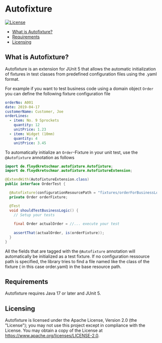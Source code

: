 # Autofixture

[![License](https://img.shields.io/badge/License-Apache%202.0-yellowgreen.svg)](https://github.com/floydkretschmar/autofixture/blob/master/LICENSE.txt)

* [What is Autofixture?](#what-is-mapstruct)
* [Requirements](#requirements)
* [Licensing](#licensing)

## What is Autofixture?

Autofixture is an extension for JUnit 5 that allows the automatic initialization of fixtures in test classes from
predefined configuration files using the .yaml format.

For example if you want to test business code using a domain object `Order` you can define the following fixture
configuration file

```yaml
orderNo: A001
date: 2019-04-17
customerName: Customer, Joe
orderLines:
  - item: No. 9 Sprockets
    quantity: 12
    unitPrice: 1.23
  - item: Widget (10mm)
    quantity: 4
    unitPrice: 3.45
```

To automatically initialize an `Order`-Fixture in your unit test, use the `@Autofixture` annotation as follows

```java
import de.floydkretschmar.autofixture.Autofixture;
import de.floydkretschmar.autofixture.AutofixtureExtension;

@ExtendWith(AutofixtureExtension.class)
public interface OrderTest {

  @Autofixture(configurationResourcePath = "fixtures/orderForBusinessLogicTest.yaml")
  private Order orderFixture;

  @Test
  void shouldTestBusinessLogic() {
    // Setup your tests
    
    final Order actualOrder = //... execute your test
    
    assertThat(actualOrder, is(orderFixture));
  }
}
```

All the fields that are tagged with the `@Autofixture` annotation will automatically be initialized as a test fixture.
If no configuration ressource path is specified, the library tries to find a file named like the class of the fixture (
in this case order.yaml) in the base resource path.

## Requirements

Autofixture requires Java 17 or later and JUnit 5.

## Licensing

Autofixture is licensed under the Apache License, Version 2.0 (the "License"); you may not use this project except in
compliance with the License. You may obtain a copy of the License at https://www.apache.org/licenses/LICENSE-2.0.
